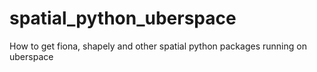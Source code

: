 # spatial_python_uberspace
How to get fiona, shapely and other spatial python packages running on uberspace
